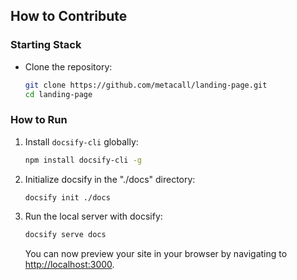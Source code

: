 ## How to Contribute

### Starting Stack

- Clone the repository:

    ```bash
    git clone https://github.com/metacall/landing-page.git
    cd landing-page
    ```

### How to Run

1. Install `docsify-cli` globally:

    ```bash
    npm install docsify-cli -g
    ```

2. Initialize docsify in the "./docs" directory:

    ```bash
    docsify init ./docs
    ```

3. Run the local server with docsify:

    ```bash
    docsify serve docs
    ```

    You can now preview your site in your browser by navigating to [http://localhost:3000](http://localhost:3000).